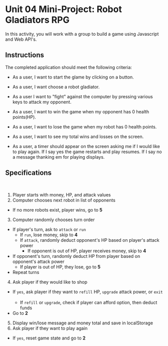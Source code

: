 # Unit 04 Mini-Project: Robot Gladiators RPG
In this activity, you will work with a group to build a game using Javascript and Web API's.

## Instructions

The completed application should meet the following criteria:

* As a user, I want to start the glame by clicking on a button.

* As a user, I want choose a robot gladiator.

* As a user I want to "fight" against the computer by pressing various keys to attack my opponent.

* As a user, I want to win the game when my opponent has 0 health points(HP).

* As a user, I want to lose the game when my robot has 0 health points.

* As a user, I want to see my total wins and losses on the screen.

* As a user, a timer should appear on the screen asking me if I would like to play again. If I say yes the game restarts and play resumes. If I say no a message thanking em for playing displays.


## Specifications
​
1. Player starts with money, HP, and attack values
​
2. Computer chooses next robot in list of opponents
​
  * If no more robots exist, player wins, go to **5**
​
3. Computer randomly chooses turn order
​
  * If player's turn, ask to `attack` or `run`
​
    * If `run`, lose money, skip to **4**
​
    * If `attack`, randomly deduct opponent's HP based on player's attack power
​
      * If opponent is out of HP, player receives money, skip to **4**
​
  * If opponent's turn, randomly deduct HP from player based on opponent's attack power
​
    * If player is out of HP, they lose, go to **5**
​
  * Repeat turns
​
4. Ask player if they would like to shop
​
  * If `yes`, ask player if they want to `refill` HP, `upgrade` attack power, or `exit`
​
    * If `refill` or `upgrade`, check if player can afford option, then deduct funds
​
  * Go to **2**
​
5. Display win/lose message and money total and save in localStorage
​
6. Ask player if they want to play again
​
  * If `yes`, reset game state and go to **2**